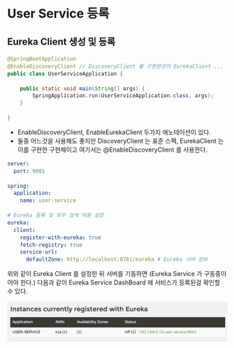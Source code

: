 # User Service 등록

## Eureka Client 생성 및 등록

```java
@SpringBootApplication
@EnableDiscoveryClient // DiscoveryClient 를 구현한것이 EurekaClient ...
public class UserServiceApplication {

	public static void main(String[] args) {
		SpringApplication.run(UserServiceApplication.class, args);
	}

}
```
- EnableDiscoveryClient, EnableEurekaClient 두가지 애노테이션이 있다.
- 둘중 어느것을 사용해도 좋지만 DiscoveryClient 는 표준 스펙, EurekaClient 는 이를 구현한 구현체이고 여기서는 @EnableDiscoveryClient 를 사용한다.

```yaml
server:
  port: 9001

spring:
  application:
    name: user-service

# Eureka 등록 및 외부 검색 허용 설정
eureka:
  client:
    register-with-eureka: true
    fetch-registry: true
    service-url:
      defaultZone: http://localhost:8761/eureka # Eureka 서버 정보

```

위와 같이 Eureka Client 를 설정한 뒤 서버를 기동하면 (Eureka Service 가 구동중이어야 한다.) 다음과 같이 Eureka Service DashBoard 에 서비스가 등록된걸 확인할 수 있다.

![Eureka Server DashBoard](./images/UserService.png)